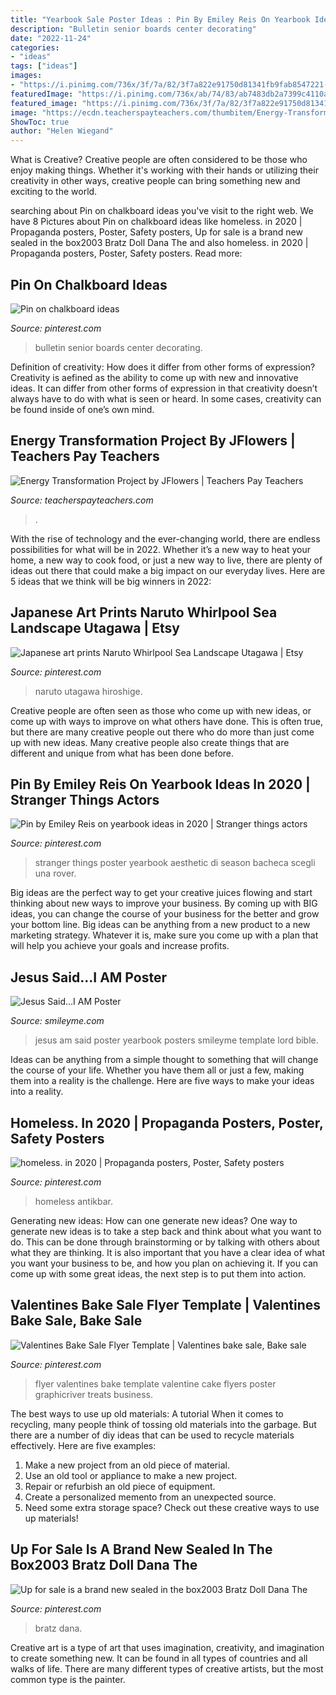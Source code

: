 ```yaml
---
title: "Yearbook Sale Poster Ideas : Pin By Emiley Reis On Yearbook Ideas In 2020"
description: "Bulletin senior boards center decorating"
date: "2022-11-24"
categories:
- "ideas"
tags: ["ideas"]
images:
- "https://i.pinimg.com/736x/3f/7a/82/3f7a822e91750d81341fb9fab8547221--senior-center-bulletin-boards.jpg"
featuredImage: "https://i.pinimg.com/736x/ab/74/83/ab7483db2a7399c4110a22347802ffc3.jpg"
featured_image: "https://i.pinimg.com/736x/3f/7a/82/3f7a822e91750d81341fb9fab8547221--senior-center-bulletin-boards.jpg"
image: "https://ecdn.teacherspayteachers.com/thumbitem/Energy-Transformation-Project-1611414-1606724818/original-1611414-1.jpg"
ShowToc: true
author: "Helen Wiegand"
---
```



What is Creative?
Creative people are often considered to be those who enjoy making things. Whether it's working with their hands or utilizing their creativity in other ways, creative people can bring something new and exciting to the world.

	

		
searching about Pin on chalkboard ideas you've visit to the right web. We have 8 Pictures about Pin on chalkboard ideas like homeless. in 2020 | Propaganda posters, Poster, Safety posters, Up for sale is a brand new sealed in the box2003 Bratz Doll Dana The and also homeless. in 2020 | Propaganda posters, Poster, Safety posters. Read more:
		
    
## Pin On Chalkboard Ideas

<img loading=lazy src="https://i.pinimg.com/736x/3f/7a/82/3f7a822e91750d81341fb9fab8547221--senior-center-bulletin-boards.jpg" onerror="this.onerror=null;this.src='https://tse2.mm.bing.net/th?id=OIP.eaj78GxrUlBrrxDmqyVmWQHaEK&amp;pid=15.1';" alt="Pin on chalkboard ideas">

_Source: pinterest.com_

>bulletin senior boards center decorating. 

	

Definition of creativity: How does it differ from other forms of expression?
Creativity is aefined as the ability to come up with new and innovative ideas. It can differ from other forms of expression in that creativity doesn’t always have to do with what is seen or heard. In some cases, creativity can be found inside of one’s own mind.

    
## Energy Transformation Project By JFlowers | Teachers Pay Teachers

<img loading=lazy src="https://ecdn.teacherspayteachers.com/thumbitem/Energy-Transformation-Project-1611414-1606724818/original-1611414-1.jpg" onerror="this.onerror=null;this.src='https://tse3.mm.bing.net/th?id=OIP.hm6TqO5j5BGHhbTBAuf5vgAAAA&amp;pid=15.1';" alt="Energy Transformation Project by JFlowers | Teachers Pay Teachers">

_Source: teacherspayteachers.com_

>. 

	

With the rise of technology and the ever-changing world, there are endless possibilities for what will be in 2022. Whether it’s a new way to heat your home, a new way to cook food, or just a new way to live, there are plenty of ideas out there that could make a big impact on our everyday lives. Here are 5 ideas that we think will be big winners in 2022: 

    
## Japanese Art Prints Naruto Whirlpool Sea Landscape Utagawa | Etsy

<img loading=lazy src="https://i.pinimg.com/736x/ab/74/83/ab7483db2a7399c4110a22347802ffc3.jpg" onerror="this.onerror=null;this.src='https://tse4.mm.bing.net/th?id=OIP.FQFyK6FCUBmc1hAUGWW4UAHaK4&amp;pid=15.1';" alt="Japanese art prints Naruto Whirlpool Sea Landscape Utagawa | Etsy">

_Source: pinterest.com_

>naruto utagawa hiroshige. 

	

Creative people are often seen as those who come up with new ideas, or come up with ways to improve on what others have done. This is often true, but there are many creative people out there who do more than just come up with new ideas. Many creative people also create things that are different and unique from what has been done before.

    
## Pin By Emiley Reis On Yearbook Ideas In 2020 | Stranger Things Actors

<img loading=lazy src="https://i.pinimg.com/736x/16/36/27/16362746dd01eaf329e609c1c3bd826c.jpg" onerror="this.onerror=null;this.src='https://tse2.mm.bing.net/th?id=OIP.uCyVR6mPzTalCzGqmwZ_qgHaNL&amp;pid=15.1';" alt="Pin by Emiley Reis on yearbook ideas in 2020 | Stranger things actors">

_Source: pinterest.com_

>stranger things poster yearbook aesthetic di season bacheca scegli una rover. 

	

Big ideas are the perfect way to get your creative juices flowing and start thinking about new ways to improve your business. By coming up with BIG ideas, you can change the course of your business for the better and grow your bottom line. Big ideas can be anything from a new product to a new marketing strategy. Whatever it is, make sure you come up with a plan that will help you achieve your goals and increase profits.

    
## Jesus Said...I AM Poster

<img loading=lazy src="https://www.smileyme.com/home-decor/posters-art-prints/christian/poster-jesus-said-i-am.gif" onerror="this.onerror=null;this.src='https://tse2.mm.bing.net/th?id=OIP.iau9JrMkZLJl6KyqJiy8GwHaKa&amp;pid=15.1';" alt="Jesus Said...I AM Poster">

_Source: smileyme.com_

>jesus am said poster yearbook posters smileyme template lord bible. 

	

Ideas can be anything from a simple thought to something that will change the course of your life. Whether you have them all or just a few, making them into a reality is the challenge. Here are five ways to make your ideas into a reality.

    
## Homeless. In 2020 | Propaganda Posters, Poster, Safety Posters

<img loading=lazy src="https://i.pinimg.com/736x/61/c0/ee/61c0ee0bb1296c8b7ecd7a1467ca8188.jpg" onerror="this.onerror=null;this.src='https://tse2.mm.bing.net/th?id=OIP.ka4Jb0_QcMOZlj8rA-72vwHaLH&amp;pid=15.1';" alt="homeless. in 2020 | Propaganda posters, Poster, Safety posters">

_Source: pinterest.com_

>homeless antikbar. 

	

Generating new ideas: How can one generate new ideas?
One way to generate new ideas is to take a step back and think about what you want to do. This can be done through brainstorming or by talking with others about what they are thinking. It is also important that you have a clear idea of what you want your business to be, and how you plan on achieving it. If you can come up with some great ideas, the next step is to put them into action.

    
## Valentines Bake Sale Flyer Template | Valentines Bake Sale, Bake Sale

<img loading=lazy src="https://i.pinimg.com/736x/1d/68/a8/1d68a8d2ffb270f7af383d8007e9d285--bake-sale-flyer-flyer-template.jpg" onerror="this.onerror=null;this.src='https://tse2.mm.bing.net/th?id=OIP.bXE6VTRaqNBnGlBccv-hrgHaOj&amp;pid=15.1';" alt="Valentines Bake Sale Flyer Template | Valentines bake sale, Bake sale">

_Source: pinterest.com_

>flyer valentines bake template valentine cake flyers poster graphicriver treats business. 

	

The best ways to use up old materials: A tutorial
When it comes to recycling, many people think of tossing old materials into the garbage. But there are a number of diy ideas that can be used to recycle materials effectively. Here are five examples:
1. Make a new project from an old piece of material.
2. Use an old tool or appliance to make a new project.
3. Repair or refurbish an old piece of equipment. 
4. Create a personalized memento from an unexpected source.
5. Need some extra storage space? Check out these creative ways to use up materials!

    
## Up For Sale Is A Brand New Sealed In The Box2003 Bratz Doll Dana The

<img loading=lazy src="https://i.pinimg.com/736x/7a/9a/7b/7a9a7b309f8e0823dcd032b61a8c862f.jpg" onerror="this.onerror=null;this.src='https://tse4.mm.bing.net/th?id=OIP.4RsjTuaTudkz0hBmvDN66gHaJ3&amp;pid=15.1';" alt="Up for sale is a brand new sealed in the box2003 Bratz Doll Dana The">

_Source: pinterest.com_

>bratz dana. 

	

Creative art is a type of art that uses imagination, creativity, and imagination to create something new. It can be found in all types of countries and all walks of life. There are many different types of creative artists, but the most common type is the painter.

